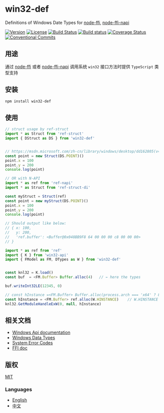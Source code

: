 # win32-def
Definitions of Windows Date Types for [node-ffi](https://github.com/node-ffi/node-ffi), [node-ffi-napi](https://github.com/node-ffi-napi/node-ffi-napi)

[![Version](https://img.shields.io/npm/v/win32-def.svg)](https://www.npmjs.com/package/win32-def)
[![License](https://img.shields.io/badge/license-MIT-blue.svg)](https://opensource.org/licenses/MIT)
[![Build Status](https://travis-ci.org/waitingsong/node-win32-def.svg?branch=master)](https://travis-ci.org/waitingsong/node-win32-def)
[![Build status](https://ci.appveyor.com/api/projects/status/8g4ud87q0mnys6tg/branch/master?svg=true)](https://ci.appveyor.com/project/waitingsong/node-win32-def/branch/master)
[![Coverage Status](https://coveralls.io/repos/github/waitingsong/node-win32-def/badge.svg)](https://coveralls.io/github/waitingsong/node-win32-def)
[![Conventional Commits](https://img.shields.io/badge/Conventional%20Commits-1.0.0-yellow.svg)](https://conventionalcommits.org)



## 用途
通过 [node-ffi](https://github.com/node-ffi/node-ffi) 或者 [node-ffi-napi](https://github.com/node-ffi-napi/node-ffi-napi) 调用系统 `win32` 接口方法时提供 ```TypeScript``` 类型支持

## 安装
```powershell
npm install win32-def
```

## 使用
```ts
// struct usage by ref-struct
import * as Struct from 'ref-struct'
import { DStruct as DS } from 'win32-def'


// https://msdn.microsoft.com/zh-cn/library/windows/desktop/dd162805(v=vs.85).aspx
const point = new Struct(DS.POINT)()
point.x = 100
point.y = 200
console.log(point)

// OR with N-API
import * as ref from 'ref-napi'
import * as Struct from 'ref-struct-di'

const myStruct = Struct(ref)
const point = new myStruct(DS.POINT)()
point.x = 100
point.y = 200
console.log(point)

// Should output like below:
// { x: 100,
//   y: 200,
//   'ref.buffer': <Buffer@0x048BB9F8 64 00 00 00 c8 00 00 00>
// }
```

```ts
import * as ref from 'ref'
import { K } from 'win32-api'
import { FModel as FM, DTypes as W } from 'win32-def'


const knl32 = K.load()
const buf  = <FM.Buffer> Buffer.alloc(4)   // ← here the types

buf.writeInt32LE(12345, 0)

// const hInstance =<FM.Buffer> Buffer.alloc(process.arch === 'x64' ? 8 : 4);
const hInstance = <FM.Buffer> ref.alloc(W.HINSTANCE)    // W.HINSTANCE is 'int64*' under x64, 'int32*' under ia32
knl32.GetModuleHandleExW(0, null, hInstance)
```


## 相关文档
- [Windows Api documentation](https://msdn.microsoft.com/en-us/library/windows/desktop/ff468919%28v=vs.85%29.aspx)
- [Windows Data Types](https://msdn.microsoft.com/en-us/library/windows/desktop/aa383751#DWORD)
- [System Error Codes](https://msdn.microsoft.com/en-us/library/windows/desktop/ms681381%28v=vs.85%29.aspx)
- [FFI doc](https://github.com/node-ffi/node-ffi/wiki/Node-FFI-Tutorial)



## 版权
[MIT](LICENSE)

### Languages
- [English](README.md)
- [中文](README.zh-CN.md)
